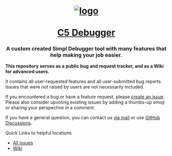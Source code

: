 <div align="center">

# [![logo](https://i0.wp.com/jaylia.net/wp/wp-content/uploads/2021/10/Logo-256x256-1.png?fit=256%2C256&ssl=1)<br/><br/>C5 Debugger](https://jaylia.net/wp/product/c5-simpl-debugger)

### A custom created Simpl Debugger tool with many features that help making your job easier.

</div>


**This repository serves as a public bug and request tracker, and as a Wiki for advanced users.**

It contains all user-requested features and all user-submitted bug reports. Issues that were not raised by users are not necessarily included.

If you encountered a bug or have a feature request, please [create an issue](https://github.com/JayLiaProgramming/C5Debugger/issues/new). Please also consider upvoting existing issues by adding a thumbs-up emoji or sharing your perspective in a comment.

If you have a general question, you can contact us [via mail](mailto:support@jaylia.net) or use [GitHub Discussions](https://github.com/JayLiaProgramming/C5Debugger/discussions). 

Quick Links to helpful locations
* [All issues](https://github.com/JayLiaProgramming/C5Debugger/issues)
* [Wiki](https://github.com/JayLiaProgramming/C5Debugger/wiki)
